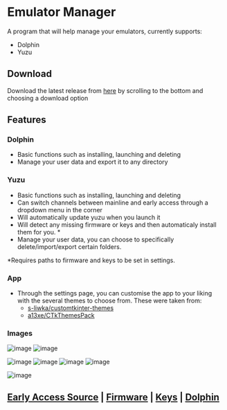 # Emulator Manager

A program that will help manage your emulators, currently supports: 

 - Dolphin
 - Yuzu 

## Download 

Download the latest release from [here](https://github.com/Viren070/Emulator-Manager/releases/latest) by scrolling to the bottom and choosing a download option 

## Features

### Dolphin 

- Basic functions such as installing, launching and deleting
- Manage your user data and export it to any directory




### Yuzu 

- Basic functions such as installing, launching and deleting
- Can switch channels between mainline and early access through a dropdown menu in the corner
- Will automatically update yuzu when you launch it
- Will detect any missing firmware or keys and then automaticaly install them for you. *
- Manage your user data, you can choose to specifically delete/import/export certain folders.




*Requires paths to firmware and keys to be set in settings. 

### App

- Through the settings page, you can customise the app to your liking with the several themes to choose from. These were taken from:
  - [s-liwka/customtkinter-themes](https://github.com/s-liwka/customtkinter-themes)
  - [a13xe/CTkThemesPack](https://github.com/a13xe/CTkThemesPack)


### Images

![image](https://github.com/Viren070/Emulator-Manager/assets/71220264/3f7dab56-73b6-43df-ac82-ff24019d71a5)
![image](https://github.com/Viren070/Emulator-Manager/assets/71220264/657a4c3b-3f01-4ee3-899b-74a189fc5ffc)


![image](https://github.com/Viren070/Emulator-Manager/assets/71220264/c2ac251a-f267-4559-8c53-8a99daa780d3)
![image](https://github.com/Viren070/Emulator-Manager/assets/71220264/f6530d79-091f-4657-b186-ce2be3d03abb)
![image](https://github.com/Viren070/Emulator-Manager/assets/71220264/c7b84aa5-d137-4eda-ad1b-e37e5cd851b5)
![image](https://github.com/Viren070/Emulator-Manager/assets/71220264/fcd95b98-bdd8-4f0f-9463-ec672cbcfd99)
 
![image](https://github.com/Viren070/Emulator-Manager/assets/71220264/1653573c-6b20-441d-b3b0-bf4a2c2100ac)


## [Early Access Source](https://github.com/pineappleEA/pineapple-src) | [Firmware](https://archive.org/download/nintendo-switch-global-firmwares) | [Keys](https://github.com/Viren070/SwitchFirmwareKeysInstaller/tree/main/Keys)  | [Dolphin](https://github.com/Viren070/dolphin-beta-downloads)





